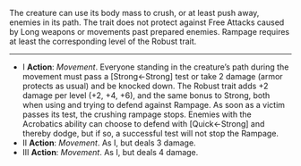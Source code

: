 The creature can use its body mass to crush, or at least push away, enemies in its path. The trait does not protect against Free Attacks caused by Long weapons or movements past prepared enemies. Rampage requires at least the corresponding level of the Robust trait.

---
- I **Action**: *Movement*. Everyone standing in the creature’s path during the movement must pass a [Strong←Strong] test or take 2 damage (armor protects as usual) and be knocked down. The Robust trait adds +2 damage per level (+2, +4, +6), and the same bonus to Strong, both when using and trying to defend against Rampage. As soon as a victim passes its test, the crushing rampage stops. Enemies with the Acrobatics ability can choose to defend with [Quick←Strong] and thereby dodge, but if so, a successful test will not stop the Rampage. 
- II **Action**: *Movement*. As I, but deals 3 damage. 
- III **Action**: *Movement*. As I, but deals 4 damage.